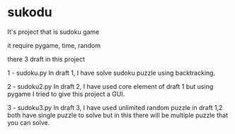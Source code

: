# sukodu
It's project that is sudoku game

it require pygame, time, random

there 3 draft in this project 

1 - sudoku.py
In draft 1, I have solve sudoku puzzle using backtracking.

2 - sudoku2.py
In draft 2, I have used core element of draft 1 but using pygame I tried to give this project a GUI.

3 - sudoku3.py
In draft 3, I have used unlimited random puzzle in draft 1,2 both have single puzzle to solve but in this there will be multiple puzzle that you can solve.
